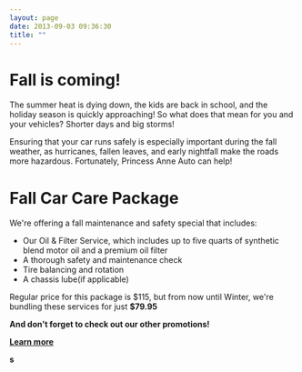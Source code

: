 ```yaml
---
layout: page
date: 2013-09-03 09:36:30
title: ""
---
```

<div class="hero-unit">
	<h1 class="page-header">Fall is coming!</h1>
	<p class="lead">The summer heat is dying down, the kids are back in school, and the holiday season is quickly approaching! So what does that mean for you and your vehicles? Shorter days and big storms!</p>
	<p>Ensuring that your car runs safely is especially important during the fall weather, as hurricanes, fallen leaves, and early nightfall make the roads more hazardous. Fortunately, Princess Anne Auto can help!</p>
</div>
<div class="row">
	<div class="span12">
		<h1 class="page-header">Fall Car Care Package</h1>
		<p>We're offering a fall maintenance and safety special that includes:</p>
		<ul>
			<li>Our Oil &amp; Filter Service, which includes up to five quarts of synthetic blend motor oil and a premium oil filter</li>
			<li>A thorough safety and maintenance check</li>
			<li>Tire balancing and rotation</li>
			<li>A chassis lube(if applicable)</li>
		</ul>
		<p>Regular price for this package is $115, but from now until Winter, we're bundling these services for just <strong>$79.95<strong></p>
		<p>And don't forget to check out our other promotions!</p>
		<p><a href="/promotions" class="btn btn-primary">Learn more <i class="icon-arrow-right icon-white"></i></a></p>
	</div>
</div>s
